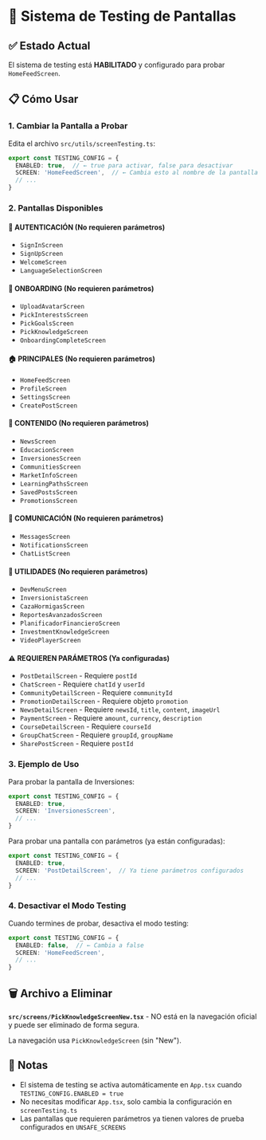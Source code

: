 # 🧪 Sistema de Testing de Pantallas

## ✅ Estado Actual

El sistema de testing está **HABILITADO** y configurado para probar `HomeFeedScreen`.

## 📋 Cómo Usar

### 1. Cambiar la Pantalla a Probar

Edita el archivo `src/utils/screenTesting.ts`:

```typescript
export const TESTING_CONFIG = {
  ENABLED: true,  // ← true para activar, false para desactivar
  SCREEN: 'HomeFeedScreen',  // ← Cambia esto al nombre de la pantalla
  // ...
}
```

### 2. Pantallas Disponibles

#### 🔐 AUTENTICACIÓN (No requieren parámetros)
- `SignInScreen`
- `SignUpScreen`
- `WelcomeScreen`
- `LanguageSelectionScreen`

#### 🎯 ONBOARDING (No requieren parámetros)
- `UploadAvatarScreen`
- `PickInterestsScreen`
- `PickGoalsScreen`
- `PickKnowledgeScreen`
- `OnboardingCompleteScreen`

#### 🏠 PRINCIPALES (No requieren parámetros)
- `HomeFeedScreen`
- `ProfileScreen`
- `SettingsScreen`
- `CreatePostScreen`

#### 📰 CONTENIDO (No requieren parámetros)
- `NewsScreen`
- `EducacionScreen`
- `InversionesScreen`
- `CommunitiesScreen`
- `MarketInfoScreen`
- `LearningPathsScreen`
- `SavedPostsScreen`
- `PromotionsScreen`

#### 💬 COMUNICACIÓN (No requieren parámetros)
- `MessagesScreen`
- `NotificationsScreen`
- `ChatListScreen`

#### 🔧 UTILIDADES (No requieren parámetros)
- `DevMenuScreen`
- `InversionistaScreen`
- `CazaHormigasScreen`
- `ReportesAvanzadosScreen`
- `PlanificadorFinancieroScreen`
- `InvestmentKnowledgeScreen`
- `VideoPlayerScreen`

#### ⚠️ REQUIEREN PARÁMETROS (Ya configuradas)
- `PostDetailScreen` - Requiere `postId`
- `ChatScreen` - Requiere `chatId` y `userId`
- `CommunityDetailScreen` - Requiere `communityId`
- `PromotionDetailScreen` - Requiere objeto `promotion`
- `NewsDetailScreen` - Requiere `newsId`, `title`, `content`, `imageUrl`
- `PaymentScreen` - Requiere `amount`, `currency`, `description`
- `CourseDetailScreen` - Requiere `courseId`
- `GroupChatScreen` - Requiere `groupId`, `groupName`
- `SharePostScreen` - Requiere `postId`

### 3. Ejemplo de Uso

Para probar la pantalla de Inversiones:

```typescript
export const TESTING_CONFIG = {
  ENABLED: true,
  SCREEN: 'InversionesScreen',
  // ...
}
```

Para probar una pantalla con parámetros (ya están configuradas):

```typescript
export const TESTING_CONFIG = {
  ENABLED: true,
  SCREEN: 'PostDetailScreen',  // Ya tiene parámetros configurados
  // ...
}
```

### 4. Desactivar el Modo Testing

Cuando termines de probar, desactiva el modo testing:

```typescript
export const TESTING_CONFIG = {
  ENABLED: false,  // ← Cambia a false
  SCREEN: 'HomeFeedScreen',
  // ...
}
```

## 🗑️ Archivo a Eliminar

**`src/screens/PickKnowledgeScreenNew.tsx`** - NO está en la navegación oficial y puede ser eliminado de forma segura.

La navegación usa `PickKnowledgeScreen` (sin "New").

## 📝 Notas

- El sistema de testing se activa automáticamente en `App.tsx` cuando `TESTING_CONFIG.ENABLED = true`
- No necesitas modificar `App.tsx`, solo cambia la configuración en `screenTesting.ts`
- Las pantallas que requieren parámetros ya tienen valores de prueba configurados en `UNSAFE_SCREENS`
